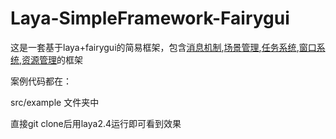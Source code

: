 # Laya-SimpleFramework-Fairygui

这是一套基于laya+fairygui的简易框架，包含[消息机制](./doc/EventMgr.md),[场景管理](./doc/Scene.md),[任务系统](./doc/Task.md),[窗口系统](./doc/UIWind.md),[资源管理](./doc/ResMgr.md)的框架

案例代码都在：

src/example 文件夹中


直接git clone后用laya2.4运行即可看到效果
